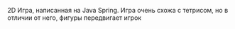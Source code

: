 2D Игра, написанная на Java Spring.
Игра очень схожа с тетрисом, но в отличии от него, фигуры передвигает игрок
